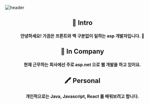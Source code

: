 <!--### Hi there 👋-->

![header](https://capsule-render.vercel.app/api?type=slice&color=auto&height=200&text=Welcome&fontAlign=70&rotate=13&fontAlignY=25&desc=I%20am%20dodlfhd1%20&descAlign=70.&descAlignY=44)

<div align=center>
  <h2>🙌 Intro</h2>
</div>
<div align=center>
  <h4> 안녕하세요! 가끔은 프론트와 백 구분없이 일하는 asp 개발자입니다. 💚 </h4>
</div>
<div align=center>
  <h2>🏢 In Company</h2>
</div>
<div align=center>
  <h4> 현재 근무하는 회사에선 주로 asp.net 으로 웹 개발을 하고 있어요. </h4>
</div>
<div align=center>
  <h2>🖍 Personal</h2>
</div>
<div align=center>
  <h4> 개인적으로는 Java, Javascript, React 를 배워보려고 합니다. </h4>
</div>

<!--
**dodlfhd1/dodlfhd1** is a ✨ _special_ ✨ repository because its `README.md` (this file) appears on your GitHub profile.

Here are some ideas to get you started:

- 🔭 I’m currently working on ...
- 🌱 I’m currently learning ...
- 👯 I’m looking to collaborate on ...
- 🤔 I’m looking for help with ...
- 💬 Ask me about ...
- 📫 How to reach me: ...
- 😄 Pronouns: ...
- ⚡ Fun fact: ...
-->
